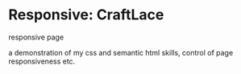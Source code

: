 # Responsive: CraftLace
 responsive page


a demonstration of my css and semantic html skills, control of page responsiveness etc.
